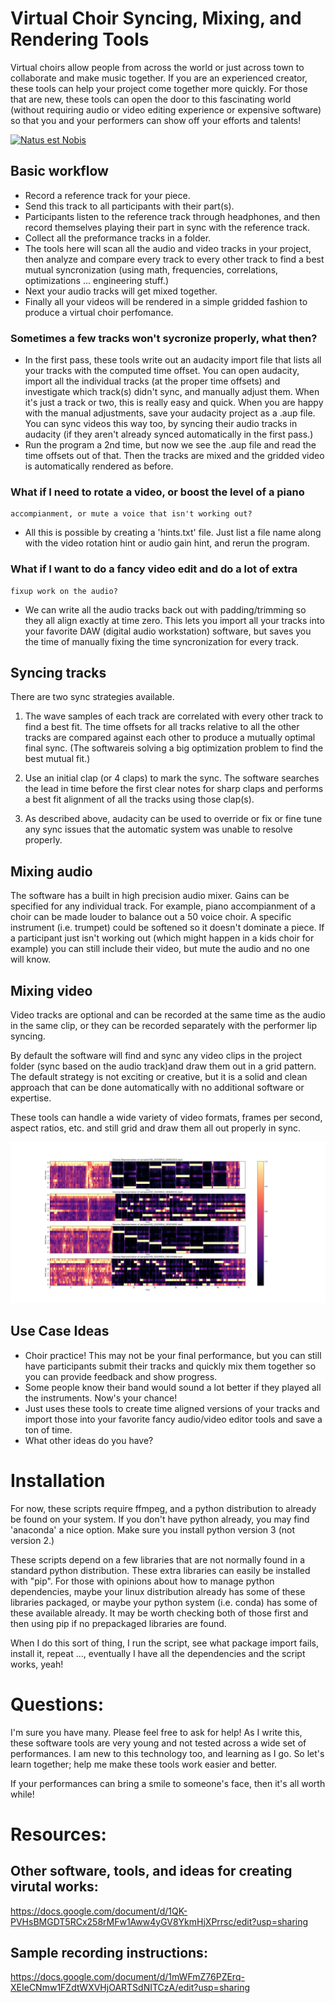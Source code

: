 # Virtual Choir Syncing, Mixing, and Rendering Tools

Virtual choirs allow people from across the world or just across town
to collaborate and make music together.  If you are an experienced
creator, these tools can help your project come together more quickly.
For those that are new, these tools can open the door to this
fascinating world (without requiring audio or video editing experience
or expensive software) so that you and your performers can show off
your efforts and talents!

[![Natus est Nobis](http://img.youtube.com/vi/Z_pOPgHhDyI/0.jpg)](https://www.youtube.com/watch?v=Z_pOPgHhDyI "Natus est Nobis (demo of software)")

## Basic workflow

* Record a reference track for your piece.
* Send this track to all participants with their part(s).
* Participants listen to the reference track through headphones, and
  then record themselves playing their part in sync with the reference
  track.
* Collect all the preformance tracks in a folder.
* The tools here will scan all the audio and video tracks in your
  project, then analyze and compare every track to every other track
  to find a best mutual syncronization (using math, frequencies,
  correlations, optimizations ... engineering stuff.)
* Next your audio tracks will get mixed together.
* Finally all your videos will be rendered in a simple gridded fashion
  to produce a virtual choir perfomance.

### Sometimes a few tracks won't sycronize properly, what then?

* In the first pass, these tools write out an audacity import file
  that lists all your tracks with the computed time offset.  You can
  open audacity, import all the individual tracks (at the proper time
  offsets) and investigate which track(s) didn't sync, and manually
  adjust them.  When it's just a track or two, this is really easy and
  quick.  When you are happy with the manual adjustments, save your
  audacity project as a .aup file.  You can sync videos this way too,
  by syncing their audio tracks in audacity (if they aren't already
  synced automatically in the first pass.)
* Run the program a 2nd time, but now we see the .aup file and read
  the time offsets out of that.  Then the tracks are mixed and the
  gridded video is automatically rendered as before.

### What if I need to rotate a video, or boost the level of a piano
    accompianment, or mute a voice that isn't working out?

* All this is possible by creating a 'hints.txt' file.  Just list a
  file name along with the video rotation hint or audio gain hint, and
  rerun the program.

### What if I want to do a fancy video edit and do a lot of extra
    fixup work on the audio?

* We can write all the audio tracks back out with padding/trimming so
  they all align exactly at time zero.  This lets you import all your
  tracks into your favorite DAW (digital audio workstation) software,
  but saves you the time of manually fixing the time syncronization
  for every track.

## Syncing tracks

There are two sync strategies available.

1. The wave samples of each track are correlated with every other
   track to find a best fit.  The time offsets for all tracks relative
   to all the other tracks are compared against each other to produce
   a mutually optimal final sync.  (The softwareis solving a big
   optimization problem to find the best mutual fit.)

2. Use an initial clap (or 4 claps) to mark the sync.  The software
   searches the lead in time before the first clear notes for sharp
   claps and performs a best fit alignment of all the tracks using
   those clap(s).

3. As described above, audacity can be used to override or fix or fine
   tune any sync issues that the automatic system was unable to
   resolve properly.

## Mixing audio

The software has a built in high precision audio mixer.  Gains can be
specified for any individual track.  For example, piano accompianment
of a choir can be made louder to balance out a 50 voice choir.  A
specific instrument (i.e. trumpet) could be softened so it doesn't
dominate a piece. If a participant just isn't working out (which might
happen in a kids choir for example) you can still include their video,
but mute the audio and no one will know.

## Mixing video

Video tracks are optional and can be recorded at the same time as the
audio in the same clip, or they can be recorded separately with the
performer lip syncing.

By default the software will find and sync any video clips in the
project folder (sync based on the audio track)and draw them out in a
grid pattern.  The default strategy is not exciting or creative, but
it is a solid and clean approach that can be done automatically with
no additional software or expertise.

These tools can handle a wide variety of video formats, frames per
second, aspect ratios, etc. and still grid and draw them all out
properly in sync.

![chroma sync](images/chroma.png?raw=true "Chroma Representation")

## Use Case Ideas

* Choir practice!  This may not be your final performance, but you can
  still have participants submit their tracks and quickly mix them
  together so you can provide feedback and show progress.
* Some people know their band would sound a lot better if they played
  all the instruments.  Now's your chance!
* Just uses these tools to create time aligned versions of your tracks
  and import those into your favorite fancy audio/video editor tools
  and save a ton of time.
* What other ideas do you have?

# Installation

For now, these scripts require ffmpeg, and a python distribution to
already be found on your system.  If you don't have python already,
you may find 'anaconda' a nice option.  Make sure you install python
version 3 (not version 2.)

These scripts depend on a few libraries that are not normally found in
a standard python distribution.  These extra libraries can easily be
installed with "pip".  For those with opinions about how to manage
python dependencies, maybe your linux distribution already has some of
these libraries packaged, or maybe your python system (i.e. conda) has
some of these available already.  It may be worth checking both of
those first and then using pip if no prepackaged libraries are found.

When I do this sort of thing, I run the script, see what package
import fails, install it, repeat ..., eventually I have all the
dependencies and the script works, yeah!

# Questions:

I'm sure you have many.  Please feel free to ask for help!  As I write
this, these software tools are very young and not tested across a wide
set of performances.  I am new to this technology too, and learning as
I go.  So let's learn together; help me make these tools work easier
and better.

If your performances can bring a smile to someone's face, then it's
all worth while!

# Resources:

## Other software, tools, and ideas for creating virutal works:

  https://docs.google.com/document/d/1QK-PVHsBMGDT5RCx258rMFw1Aww4yGV8YkmHjXPrrsc/edit?usp=sharing

## Sample recording instructions:

   https://docs.google.com/document/d/1mWFmZ76PZErq-XEIeCNmw1FZdtWXVHjOARTSdNITCzA/edit?usp=sharing

